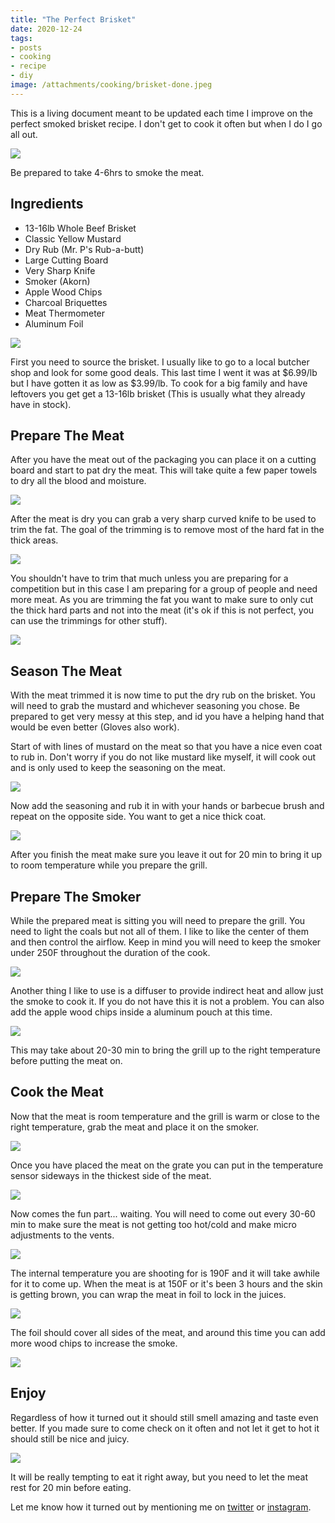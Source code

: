 ```yaml
---
title: "The Perfect Brisket"
date: 2020-12-24
tags:
- posts
- cooking
- recipe
- diy
image: /attachments/cooking/brisket-done.jpeg
---
```


This is a living document meant to be updated each time I improve on the perfect smoked brisket recipe. I don't get to cook it often but when I do I go all out.

![](/attachments/cooking/brisket-start.jpeg)

Be prepared to take 4-6hrs to smoke the meat.

## Ingredients

- 13-16lb Whole Beef Brisket
- Classic Yellow Mustard
- Dry Rub (Mr. P's Rub-a-butt)
- Large Cutting Board
- Very Sharp Knife
- Smoker (Akorn)
- Apple Wood Chips
- Charcoal Briquettes
- Meat Thermometer
- Aluminum Foil

![](/attachments/cooking/brisket-prep.jpeg)

First you need to source the brisket. I usually like to go to a local butcher shop and look for some good deals. This last time I went it was at $6.99/lb but I have gotten it as low as $3.99/lb. To cook for a big family and have leftovers you get get a 13-16lb brisket (This is usually what they already have in stock).

## Prepare The Meat

After you have the meat out of the packaging you can place it on a cutting board and start to pat dry the meat. This will take quite a few paper towels to dry all the blood and moisture.

![](/attachments/cooking/brisket-raw.jpeg)

After the meat is dry you can grab a very sharp curved knife to be used to trim the fat. The goal of the trimming is to remove most of the hard fat in the thick areas.

![](/attachments/cooking/brisket-trim.jpeg)

You shouldn't have to trim that much unless you are preparing for a competition but in this case I am preparing for a group of people and need more meat. As you are trimming the fat you want to make sure to only cut the thick hard parts and not into the meat (it's ok if this is not perfect, you can use the trimmings for other stuff).

![](/attachments/cooking/brisket-trimmed.jpeg)

## Season The Meat

With the meat trimmed it is now time to put the dry rub on the brisket. You will need to grab the mustard and whichever seasoning you chose. Be prepared to get very messy at this step, and id you have a helping hand that would be even better (Gloves also work).

Start of with lines of mustard on the meat so that you have a nice even coat to rub in. Don't worry if you do not like mustard like myself, it will cook out and is only used to keep the seasoning on the meat.

![](/attachments/cooking/brisket-mustard.jpeg)

Now add the seasoning and rub it in with your hands or barbecue brush and repeat on the opposite side. You want to get a nice thick coat.

![](/attachments/cooking/brisket-rub.jpeg)

After you finish the meat make sure you leave it out for 20 min to bring it up to room temperature while you prepare the grill.

## Prepare The Smoker

While the prepared meat is sitting you will need to prepare the grill. You need to light the coals but not all of them. I like to like the center of them and then control the airflow. Keep in mind you will need to keep the smoker under 250F throughout the duration of the cook.

![](/attachments/cooking/brisket-grill.jpeg)

Another thing I like to use is a diffuser to provide indirect heat and allow just the smoke to cook it. If you do not have this it is not a problem. You can also add the apple wood chips inside a aluminum pouch at this time.

![](/attachments/cooking/brisket-diffuse.jpeg)

This may take about 20-30 min to bring the grill up to the right temperature before putting the meat on.

## Cook the Meat

Now that the meat is room temperature and the grill is warm or close to the right temperature, grab the meat and place it on the smoker.

![](/attachments/cooking/brisket-smoker.jpeg)

Once you have placed the meat on the grate you can put in the temperature sensor sideways in the thickest side of the meat.

![](/attachments/cooking/brisket-temperature.jpeg)

Now comes the fun part... waiting. You will need to come out every 30-60 min to make sure the meat is not getting too hot/cold and make micro adjustments to the vents.

![](/attachments/cooking/brisket-closed.jpeg)

The internal temperature you are shooting for is 190F and it will take awhile for it to come up. When the meat is at 150F or it's been 3 hours and the skin is getting brown, you can wrap the meat in foil to lock in the juices.

![](/attachments/cooking/brisket-mid.jpeg)

The foil should cover all sides of the meat, and around this time you can add more wood chips to increase the smoke.

![](/attachments/cooking/brisket-foil.jpeg)

## Enjoy

Regardless of how it turned out it should still smell amazing and taste even better. If you made sure to come check on it often and not let it get to hot it should still be nice and juicy.

![](/attachments/cooking/brisket-done.jpeg)

It will be really tempting to eat it right away, but you need to let the meat rest for 20 min before eating.

Let me know how it turned out by mentioning me on [twitter](https://twitter.com/rodydavis) or [instagram](https://instagram.com/rodydavisjr).